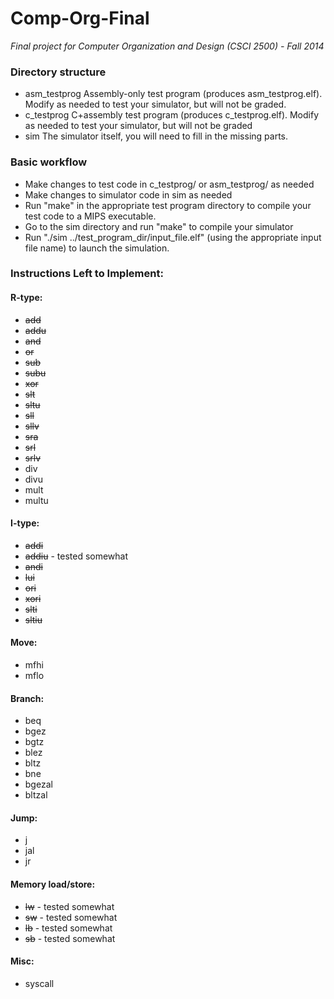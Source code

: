 Comp-Org-Final
==============

*Final project for Computer Organization and Design (CSCI 2500) - Fall 2014*

### Directory structure
 - asm_testprog		Assembly-only test program (produces asm_testprog.elf). Modify as needed to test your simulator, but will not be graded.
 - c_testprog		C+assembly test program (produces c_testprog.elf). Modify as needed to test your simulator, but will not be graded
 - sim			The simulator itself, you will need to fill in the missing parts.
	
### Basic workflow
 - Make changes to test code in c_testprog/ or asm_testprog/ as needed
 - Make changes to simulator code in sim as needed
 - Run "make" in the appropriate test program directory to compile your test code to a MIPS executable.
 - Go to the sim directory and run "make" to compile your simulator
 - Run "./sim ../test_program_dir/input_file.elf" (using the appropriate input file name) to launch the simulation.

### Instructions Left to Implement:

#### R-type:
- ~~add~~
- ~~addu~~
- ~~and~~
- ~~or~~
- ~~sub~~
- ~~subu~~
- ~~xor~~
- ~~slt~~
- ~~sltu~~
- ~~sll~~
- ~~sllv~~
- ~~sra~~
- ~~srl~~
- ~~srlv~~
- div
- divu
- mult
- multu

#### I-type:
- ~~addi~~
- ~~addiu~~ - tested somewhat
- ~~andi~~
- ~~lui~~
- ~~ori~~
- ~~xori~~
- ~~slti~~
- ~~sltiu~~

#### Move:
- mfhi
- mflo

#### Branch:
- beq
- bgez
- bgtz
- blez
- bltz
- bne
- bgezal
- bltzal

#### Jump:
- j
- jal
- jr

#### Memory load/store:
- ~~lw~~ - tested somewhat
- ~~sw~~ - tested somewhat
- ~~lb~~ - tested somewhat
- ~~sb~~ - tested somewhat

#### Misc:
- syscall
